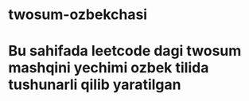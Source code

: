 # twosum-ozbekchasi
# Bu sahifada leetcode dagi twosum mashqini yechimi ozbek tilida tushunarli qilib yaratilgan
